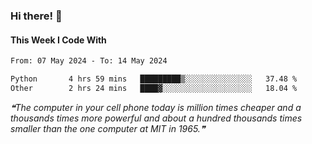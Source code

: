 ### Hi there! 👋

#### This Week I Code With
<!--START_SECTION:waka-->

```txt
From: 07 May 2024 - To: 14 May 2024

Python       4 hrs 59 mins   █████████▒░░░░░░░░░░░░░░░   37.48 %
Other        2 hrs 24 mins   ████▓░░░░░░░░░░░░░░░░░░░░   18.04 %
```

<!--END_SECTION:waka-->

<!--STARTS_HERE_QUOTE_README-->
<i>❝The computer in your cell phone today is million times cheaper and a thousands times more powerful and about a hundred thousands times smaller than the one computer at MIT in 1965.❞</i>
<!--ENDS_HERE_QUOTE_README-->
